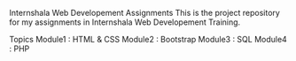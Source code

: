 Internshala Web Developement Assignments
This is the project repository for my assignments in Internshala Web Developement Training.

Topics
Module1 : HTML & CSS
Module2 : Bootstrap
Module3 : SQL
Module4 : PHP
